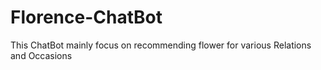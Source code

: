 # Florence-ChatBot
This ChatBot mainly focus on recommending flower for various Relations and Occasions 

